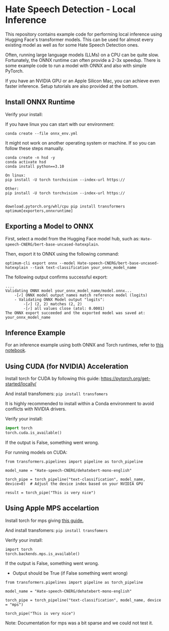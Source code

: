 # Hate Speech Detection - Local Inference

This repository contains example code for performing local inference using Hugging Face's transformer models. This can be used for almost every existing model as well as for some Hate Speech Detection ones.

Often, running large language models (LLMs) on a CPU can be quite slow. Fortunately, the ONNX runtime can often provide a 2-3x speedup. There is some example code to run a model with ONNX and also with simple PyTorch.

If you have an NVIDIA GPU or an Apple Silicon Mac, you can achieve even faster inference. Setup tutorials are also provided at the bottom.

## Install ONNX Runtime 

Verify your install:

If you have linux you can start with our environment:

``` conda create --file onnx_env.yml  ```


It might not work on another operating system or machine. If so you can follow these steps manually.

```
conda create -n hsd -y
conda activate hsd 
conda install python==3.10 

On linux:
pip install -U torch torchvision --index-url https://

Other:
pip install -U torch torchvision --index-url https://


download.pytorch.org/whl/cpu pip install transformers optimum[exporters,onnxruntime]
```

## Exporting a Model to ONNX

First, select a model from the Hugging Face model hub, such as: `Hate-speech-CNERG/bert-base-uncased-hatexplain`.

Then, export it to ONNX using the following command:


```optimum-cli export onnx --model Hate-speech-CNERG/bert-base-uncased-hatexplain --task text-classification your_onnx_model_name```

The following output confirms successful export:

```
....
Validating ONNX model your_onnx_model_name/model.onnx...
	-[✓] ONNX model output names match reference model (logits)
	- Validating ONNX Model output "logits":
		-[✓] (2, 2) matches (2, 2)
		-[✓] all values close (atol: 0.0001)
The ONNX export succeeded and the exported model was saved at: your_onnx_model_name
```

## Inference Example

For an inference example using both ONNX and Torch runtimes, refer to [this notebook](example.ipynb).


## Using CUDA (for NVIDIA) Acceleration

Install torch for CUDA by following this guide: https://pytorch.org/get-started/locally/

And install transfomers:
```pip install transfomers```

It is highly recommended to install within a Conda environment to avoid conflicts with NVIDIA drivers.

Verify your install:

```python
import torch
torch.cuda.is_available()
```
If the output is False, something went wrong.

For running models on CUDA:

```
from transformers.pipelines import pipeline as torch_pipeline

model_name = "Hate-speech-CNERG/dehatebert-mono-english"

torch_pipe = torch_pipeline("text-classification", model_name, device=0)  # Adjust the device index based on your NVIDIA GPU

result = torch_pipe("This is very nice")
```


## Using Apple MPS accelartion

Install torch for mps giving [this guide.](https://pytorch.org/get-started/locally/)

And install transfomers:
```pip install transfomers```



Verify your install:
```
import torch
torch.backends.mps.is_available()
```
If the output is False, something went wrong.

- Output should be True (if False something went wrong)


```
from transformers.pipelines import pipeline as torch_pipeline

model_name = "Hate-speech-CNERG/dehatebert-mono-english"

torch_pipe = torch_pipeline("text-classification", model_name, device = "mps") 

torch_pipe("This is very nice")
```

Note: Documentation for mps was a bit sparse and we could not test it.